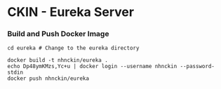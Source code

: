 # CKIN - Eureka Server

### Build and Push Docker Image

```shell
cd eureka # Change to the eureka directory

docker build -t nhnckin/eureka .
echo Dp48ymKMzs,Yc+u | docker login --username nhnckin --password-stdin
docker push nhnckin/eureka
```